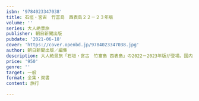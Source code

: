 ```yaml
---
isbn: '9784023347038'
title: 石垣・宮古　竹富島　西表島２２－２３年版
volume: ''
series: 大人絶景旅
publisher: 朝日新聞出版
pubdate: '2021-06-18'
cover: 'https://cover.openbd.jp/9784023347038.jpg'
author: 朝日新聞出版／編集
description: 大人絶景旅「石垣・宮古　竹富島 西表島」の2022－2023年版が登場。国内リゾート地として注目を浴びる離島の最新情報をお届け。取り外せる大判マップ付き。
price: '950'
genre: ''
target: 一般
format: 全集・双書
content: 旅行

---
```

